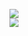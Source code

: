[![](https://img.shields.io/badge/Made%20With-Github%20Spray-lightgrey.svg?style=for-the-badge&logo=github)](https://github.com/Annihil/github-spray#3008)  
[![](https://i.imgur.com/2DrTn0Z.gif)](https://github.com/Annihil/github-spray)